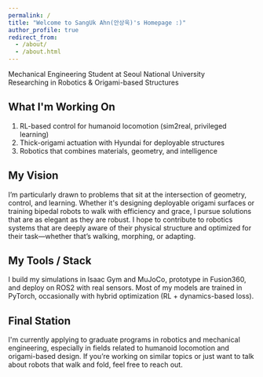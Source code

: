 ```yaml
---
permalink: /
title: "Welcome to SangUk Ahn(안상욱)'s Homepage :)"
author_profile: true
redirect_from: 
  - /about/
  - /about.html
---
```

Mechanical Engineering Student at Seoul National University  
Researching in Robotics & Origami-based Structures

What I'm Working On
------
1. RL-based control for humanoid locomotion (sim2real, privileged learning)
1. Thick-origami actuation with Hyundai for deployable structures
1. Robotics that combines materials, geometry, and intelligence

My Vision
------
I’m particularly drawn to problems that sit at the intersection of geometry, control, and learning. Whether it's designing deployable origami surfaces or training bipedal robots to walk with efficiency and grace, I pursue solutions that are as elegant as they are robust. I hope to contribute to robotics systems that are deeply aware of their physical structure and optimized for their task—whether that’s walking, morphing, or adapting.

My Tools / Stack
------
I build my simulations in Isaac Gym and MuJoCo, prototype in Fusion360, and deploy on ROS2 with real sensors. Most of my models are trained in PyTorch, occasionally with hybrid optimization (RL + dynamics-based loss).

Final Station
------
I'm currently applying to graduate programs in robotics and mechanical engineering, especially in fields related to humanoid locomotion and origami-based design.
If you’re working on similar topics or just want to talk about robots that walk and fold, feel free to reach out.
